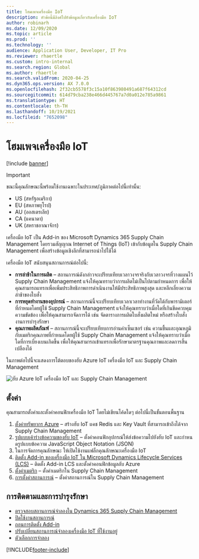 ```yaml
---
title: โฮมเพจเครื่องมือ IoT
description: หัวข้อนี้มีลิงค์ไปยังข้อมูลเกี่ยวกับเครื่องมือ IoT
author: robinarh
ms.date: 12/09/2020
ms.topic: article
ms.prod: ''
ms.technology: ''
audience: Application User, Developer, IT Pro
ms.reviewer: rhaertle
ms.custom: intro-internal
ms.search.region: Global
ms.author: rhaertle
ms.search.validFrom: 2020-04-25
ms.dyn365.ops.version: AX 7.0.0
ms.openlocfilehash: 2f32cb5578f3c15a10f863980491a687f64312cd
ms.sourcegitcommit: 614d79cba238e466d445767a7d0a012e785a9861
ms.translationtype: HT
ms.contentlocale: th-TH
ms.lasthandoff: 10/19/2021
ms.locfileid: "7652098"
---
```

# <a name="iot-intelligence-home-page"></a>โฮมเพจเครื่องมือ IoT

[!include [banner](../../includes/banner.md)]

> [!IMPORTANT]
> ขณะนี้คุณลักษณะนี้พร้อมใช้งานเฉพาะในประเทศ/ภูมิภาคต่อไปนี้เท่านั้น:
>
> - US (สหรัฐอเมริกา)
> - EU (สหภาพยุโรป)
> - AU (ออสเตรเลีย)
> - CA (แคนาดา)
> - UK (สหราชอาณาจักร)

เครื่องมือ IoT เป็น Add-in ของ Microsoft Dynamics 365 Supply Chain Management โดยรวมสัญญาณ Internet of Things (IoT) เข้ากับข้อมูลใน Supply Chain Management เพื่อสร้างข้อมูลเชิงลึกที่สามารถนำไปใช้ได้

เครื่องมือ IoT สนับสนุนสถานการณ์ต่อไปนี้:

+ **การล่าช้าในการผลิต** – สถานการณ์ดังกล่าวจะเปรียบเทียบเวลาวงจรจริงกับเวลาวงจรที่วางแผนไว้ Supply Chain Management แจ้งให้คุณทราบว่าการผลิตไม่เป็นไปตามกำหนดการ เพื่อให้คุณสามารถแทรกเพื่อเพิ่มประสิทธิภาพการดําเนินงานให้มีประสิทธิภาพสูงสุด และหลีกเลี่ยงความล่าช้าของใบสั่ง
+ **การหยุดทำงานของอุปกรณ์** – สถานการณ์นี้จะเปรียบเทียบเวลาเวลาทำงานที่วัดได้กับพารามิเตอร์ที่กําหนดโดยผู้ใช้ Supply Chain Management แจ้งให้คุณทราบว่าเมื่อใดที่เกินขีดควบคุมความขัดข้อง เพื่อให้คุณสามารถจัดการได้ เช่น จัดตารางการผลิตใบสั่งผลิตใหม่ หรือสร้างใบสั่งงานการบํารุงรักษา
+ **คุณภาพผลิตภัณฑ์** – สถานการณ์นี้จะเปรียบเทียบการอ่านค่าเซ็นเซอร์ เช่น ความชื้นและอุณหภูมิ กับเมตริกคุณภาพที่กําหนดโดยผู้ใช้ Supply Chain Management แจ้งให้คุณทราบว่าเมื่อใดที่การเบี่ยงเบนเกิดขึ้น เพื่อให้คุณสามารถเข้าแทรกเพื่อรักษามาตรฐานคุณภาพและลดการสิ้นเปลืองได้

ในภาพต่อไปนี้จะแสดงการโต้ตอบของฮับ Azure IoT เครื่องมือ IoT และ Supply Chain Management

![ฮับ Azure IoT เครื่องมือ IoT และ Supply Chain Management](media/iot_intelligence.png)

## <a name="setup"></a>ตั้งค่า

คุณสามารถตั้งค่าและตั้งค่าคอนฟิกเครื่องมือ IoT โดยไม่เขียนโค้ดใดๆ ต่อไปนี้เป็นขั้นตอนพื้นฐาน

1. [ตั้งค่าทรัพยากร Azure](iot-azure-setup.md) – สร้างฮับ IoT แคช Redis และ Key Vault ที่สามารถเข้าถึงได้จาก Supply Chain Management
2. [รูปแบบเค้าร่างข้อความของฮับ IoT](iot-schema-format.md) – ตั้งค่าคอนฟิกอุปกรณ์ให้ส่งข้อความไปยังฮับ IoT และกําหนดรูปแบบข้อความ JavaScript Object Notation (JSON)
3. ในการจัดการคุณลักษณะ ให้เปิดใช้งานแฟล็กคุณลักษณะเครื่องมือ IoT 
4. [ติดตั้ง Add-in ของเครื่องมือ IoT ใน Microsoft Dynamics Lifecycle Services (LCS)](iot-lcs-setup.md) – ติดตั้ง Add-in LCS และตั้งค่าคอนฟิกข้อมูลลับ Azure
5. [ตั้งค่าเมตริก](iot-metrics-setup.md) – ตั้งค่าเมตริกใน Supply Chain Management
6. [การตั้งค่าสถานการณ์](iot-scenario-setup.md) – ตั้งค่าสถานการณ์ใน Supply Chain Management

## <a name="tracking-and-maintenance"></a>การติดตามและการบำรุงรักษา

+ [ตรวจสอบสถานการณ์จำลองใน Dynamics 365 Supply Chain Management](iot-management.md#monitor-scenarios)
+ [ปิดใช้งานสถานการณ์](iot-scenario-setup.md#disable-a-scenario)
+ [ถอนการติดตั้ง Add-in](iot-lcs-setup.md#uninstall-addin)
+ [ปรับเปลี่ยนสถานการณ์จำลองเครื่องมือ IoT ที่ใช้งานอยู่](iot-management.md#modify-a-running-iot-intelligence-scenario)
+ [ตัวเลือกการจำลอง](iot-management.md#simulation-options)


[!INCLUDE[footer-include](../../includes/footer-banner.md)]